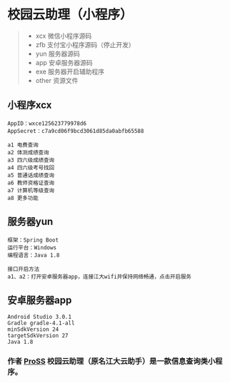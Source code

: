 ﻿# 校园云助理（小程序）

> * xcx 微信小程序源码
> * zfb 支付宝小程序源码（停止开发）
> * yun 服务器源码
> * app 安卓服务器源码
> * exe 服务器开启辅助程序
> * other 资源文件

## 小程序xcx

```
AppID：wxce125623779978d6
AppSecret：c7a9cd06f9bcd3061d85da0abfb65588

a1 电费查询
a2 体测成绩查询
a3 四六级成绩查询
a4 四六级考号找回
a5 普通话成绩查询
a6 教师资格证查询
a7 计算机等级查询
a8 更多功能
```

## 服务器yun
```
框架：Spring Boot
运行平台：Windows
编程语言：Java 1.8

接口开启方法
a1、a2：打开安卓服务器app，连接江大wifi并保持网络畅通，点击开启服务
```

## 安卓服务器app
```
Android Studio 3.0.1
Gradle gradle-4.1-all
minSdkVersion 24
targetSdkVersion 27
Java 1.8
```

### 作者 [ProSS][1] 校园云助理（原名江大云助手）是一款信息查询类小程序。

[1]:https://gitee.com/pross